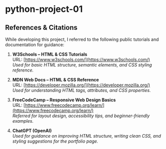 # python-project-01
## References & Citations

While developing this project, I referred to the following public tutorials and documentation for guidance:

1. **W3Schools – HTML & CSS Tutorials**  
   URL: [https://www.w3schools.com/](https://www.w3schools.com/)  
   *Used for basic HTML structure, semantic elements, and CSS styling reference.*

2. **MDN Web Docs – HTML & CSS Reference**  
   URL: [https://developer.mozilla.org/](https://developer.mozilla.org/)  
   *Used for understanding HTML tags, attributes, and CSS properties.*

3. **FreeCodeCamp – Responsive Web Design Basics**  
   URL: [https://www.freecodecamp.org/learn/](https://www.freecodecamp.org/learn/)  
   *Referred for layout design, accessibility tips, and beginner-friendly examples.*

4. **ChatGPT (OpenAI)**  
   *Used for guidance on improving HTML structure, writing clean CSS, and styling suggestions for the portfolio page.*

